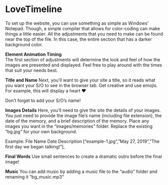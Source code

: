 # LoveTimeline

To set up the website, you can use something as simple as Windows’ Notepad. Though, a simple compiler that allows for color-coding can make things a little easier. All the adjustments that you need to make can be found near the top of the file. In this case, the entire section that has a darker background color.

**Element Animation Timing**  
The first section of adjustments will determine the look and feel of how the images are presented and displayed. Feel free to play around with the times that suit your needs best.

**Title and Name**
Next, you’ll want to give your site a title, so it reads what you want your S/O to see in the browser tab. Get creative and use emojis. For example, this will display a heart &#10084;

Don’t forget to add your S/O’s name!

**Images Details**
Here, you’ll need to give the site the details of your images. You just need to provide the image file’s name (including file extension), the date of the memory, and a brief description of the memory. Place any images you want in the “images/memories” folder. Replace the existing “bg.jpg” for your own background.

Example:
   File Name         Date                Description
[“example-1.jpg”,”May 27, 2019”,”The first day we began talking!”],

**Final Words**
Use small sentences to create a dramatic outro before the final image!

**Music**
You can add music by adding a music file to the “audio” folder and renaming it “bg_music.mp3”

